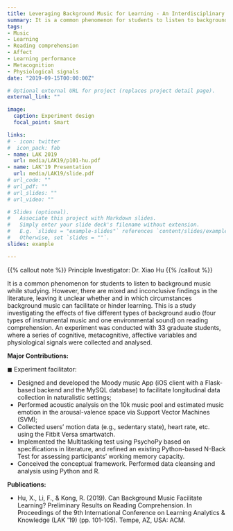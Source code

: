 ```yaml
---
title: Leveraging Background Music for Learning - An Interdisciplinary Approach
summary: It is a common phenomenon for students to listen to background music while studying. However, there are mixed and inconclusive findings in the literature, leaving it unclear whether and in which circumstances background music can facilitate or hinder learning. This is a study investigating the effects of five different types of background audio (four types of instrumental music and one environmental sound) on reading comprehension. An experiment was conducted with 33 graduate students, where a series of cognitive, metacognitive, affective variables and physiological signals were collected and analysed.
tags:
- Music
- Learning
- Reading comprehension
- Affect
- Learning performance
- Metacognition
- Physiological signals
date: "2019-09-15T00:00:00Z"

# Optional external URL for project (replaces project detail page).
external_link: ""

image:
  caption: Experiment design
  focal_point: Smart

links:
# - icon: twitter
#  icon_pack: fab
- name: LAK 2019
  url: media/LAK19/p101-hu.pdf
- name: LAK'19 Presentation
  url: media/LAK19/slide.pdf
# url_code: ""
# url_pdf: ""
# url_slides: ""
# url_video: ""

# Slides (optional).
#   Associate this project with Markdown slides.
#   Simply enter your slide deck's filename without extension.
#   E.g. `slides = "example-slides"` references `content/slides/example-slides.md`.
#   Otherwise, set `slides = ""`.
slides: example

---
```


{{% callout note %}}
Principle Investigator: Dr. Xiao Hu
{{% /callout %}}

It is a common phenomenon for students to listen to background music while studying. However, there are mixed and inconclusive findings in the literature, leaving it unclear whether and in which circumstances background music can facilitate or hinder learning. This is a study investigating the effects of five different types of background audio (four types of instrumental music and one environmental sound) on reading comprehension. An experiment was conducted with 33 graduate students, where a series of cognitive, metacognitive, affective variables and physiological signals were collected and analysed.


**Major Contributions:**

◼︎ Experiment facilitator:

- Designed and developed the Moody music App (iOS client with a Flask-based backend and the MySQL database) to facilitate longitudinal data collection in naturalistic settings;
- Performed acoustic analysis on the 10k music pool and estimated music emotion in the arousal-valence space via Support Vector Machines (SVM);
- Collected users’ motion data (e.g., sedentary state), heart rate, etc. using the Fitbit Versa smartwatch.
- Implemented the Multitasking test using PsychoPy based on specifications in literature, and refined an existing Python-based N-Back Test for assessing participants’ working memory capacity.
- Conceived the conceptual framework. Performed data cleansing and analysis using Python and R.

**Publications:**
- Hu, X., Li, F., & Kong, R. (2019). Can Background Music Facilitate Learning? Preliminary Results on Reading Comprehension. In Proceedings of the 9th International Conference on Learning Analytics & Knowledge (LAK '19) (pp. 101-105). Tempe, AZ, USA: ACM.

